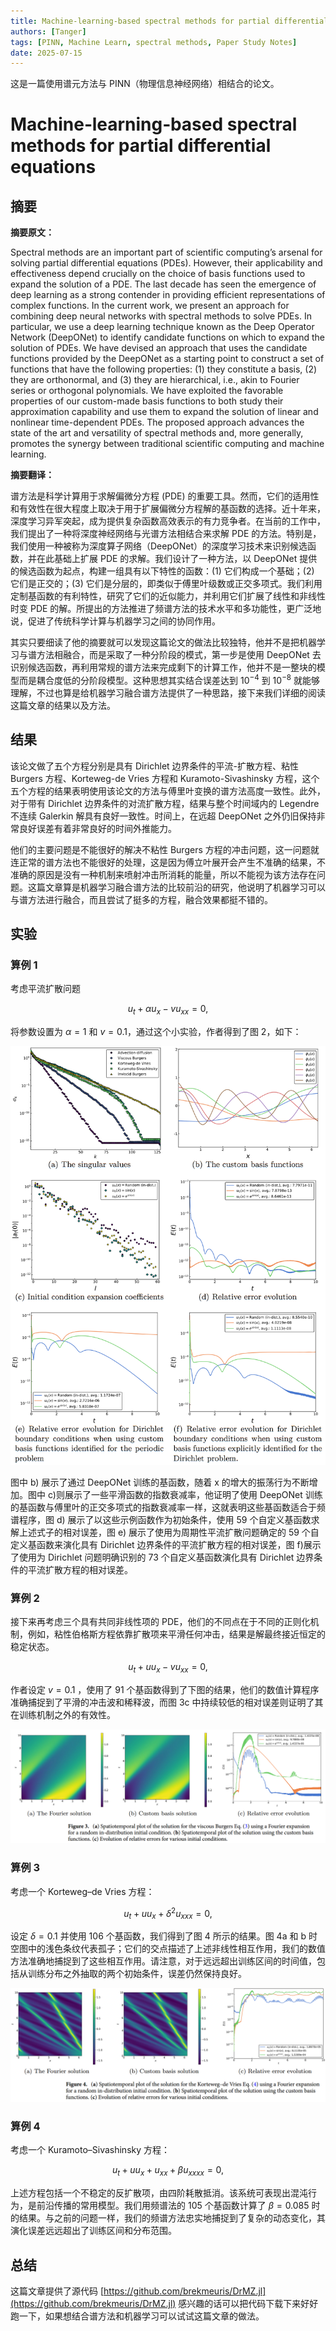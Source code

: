 ```yaml
---
title: Machine‑learning‑based spectral methods for partial differential equations
authors: [Tanger]
tags: [PINN, Machine Learn, spectral methods, Paper Study Notes]
date: 2025-07-15
---
```


这是一篇使用谱元方法与 PINN（物理信息神经网络）相结合的论文。

# Machine‑learning‑based spectral methods for partial differential equations

## 摘要

**摘要原文：**

Spectral methods are an important part of scientific computing’s arsenal for solving partial differential equations (PDEs). However, their applicability and effectiveness depend crucially on the choice of basis functions used to expand the solution of a PDE. The last decade has seen the emergence of deep learning as a strong contender in providing efficient representations of complex functions. In the current work, we present an approach for combining deep neural networks with spectral methods to solve PDEs. In particular, we use a deep learning technique known as the Deep Operator Network (DeepONet) to identify candidate functions on which to expand the solution of PDEs. We have devised an approach that uses the candidate functions provided by the DeepONet as a starting point to construct a set of functions that have the following properties: (1) they constitute a basis, (2) they are orthonormal, and (3) they are hierarchical, i.e., akin to Fourier series or orthogonal polynomials. We have exploited the favorable properties of our custom-made basis functions to both study their approximation capability and use them to expand the solution of linear and nonlinear time-dependent PDEs. The proposed approach advances the state of the art and versatility of spectral methods and, more generally, promotes the synergy between traditional scientific computing and machine learning.

**摘要翻译：**

谱方法是科学计算用于求解偏微分方程 (PDE) 的重要工具。然而，它们的适用性和有效性在很大程度上取决于用于扩展偏微分方程解的基函数的选择。近十年来，深度学习异军突起，成为提供复杂函数高效表示的有力竞争者。在当前的工作中，我们提出了一种将深度神经网络与光谱方法相结合来求解 PDE 的方法。特别是，我们使用一种被称为深度算子网络（DeepONet）的深度学习技术来识别候选函数，并在此基础上扩展 PDE 的求解。我们设计了一种方法，以 DeepONet 提供的候选函数为起点，构建一组具有以下特性的函数：(1) 它们构成一个基础；(2) 它们是正交的；(3) 它们是分层的，即类似于傅里叶级数或正交多项式。我们利用定制基函数的有利特性，研究了它们的近似能力，并利用它们扩展了线性和非线性时变 PDE 的解。所提出的方法推进了频谱方法的技术水平和多功能性，更广泛地说，促进了传统科学计算与机器学习之间的协同作用。

其实只要细读了他的摘要就可以发现这篇论文的做法比较独特，他并不是把机器学习与谱方法相融合，而是采取了一种分阶段的模式，第一步是使用 DeepONet 去识别候选函数，再利用常规的谱方法来完成剩下的计算工作，他并不是一整块的模型而是耦合度低的分阶段模型。这种思想其实结合误差达到 $10^{-4}$ 到 $10^{-8}$ 就能够理解，不过也算是给机器学习融合谱方法提供了一种思路，接下来我们详细的阅读这篇文章的结果以及方法。

## 结果

该论文做了五个方程分别是具有 Dirichlet 边界条件的平流-扩散方程、粘性 Burgers 方程、Korteweg-de Vries 方程和 Kuramoto-Sivashinsky 方程，这个五个方程的结果表明使用该论文的方法与傅里叶变换的谱方法高度一致性。此外，对于带有 Dirichlet 边界条件的对流扩散方程，结果与整个时间域内的 Legendre 不连续 Galerkin 解具有良好一致性。时间上，在远超 DeepONet 之外仍旧保持非常良好误差有着非常良好的时间外推能力。

他们的主要问题是不能很好的解决不粘性 Burgers 方程的冲击问题，这一问题就连正常的谱方法也不能很好的处理，这是因为傅立叶展开会产生不准确的结果，不准确的原因是没有一种机制来喷射冲击所消耗的能量，所以不能视为该方法存在问题。这篇文章算是机器学习融合谱方法的比较前沿的研究，他说明了机器学习可以与谱方法进行融合，而且尝试了挺多的方程，融合效果都挺不错的。

## 实验

### 算例 1

考虑平流扩散问题

$$
u_t+\alpha u_x - vu_{xx}=0,
$$

将参数设置为 $\alpha = 1$ 和 $v=0.1$，通过这个小实验，作者得到了图 2，如下：

![](./src/13/example1.png)

图中 b) 展示了通过 DeepONet 训练的基函数，随着 x 的增大的振荡行为不断增加。图中 c)则展示了一些平滑函数的指数衰减率，他证明了使用 DeepONet 训练的基函数与傅里叶的正交多项式的指数衰减率一样，这就表明这些基函数适合于频谱程序，图 d) 展示了以这些示例函数作为初始条件，使用 59 个自定义基函数求解上述式子的相对误差，图 e) 展示了使用为周期性平流扩散问题确定的 59 个自定义基函数来演化具有 Dirichlet 边界条件的平流扩散方程的相对误差，图 f)展示了使用为 Dirichlet 问题明确识别的 73 个自定义基函数演化具有 Dirichlet 边界条件的平流扩散方程的相对误差。

### 算例 2

接下来再考虑三个具有共同非线性项的 PDE，他们的不同点在于不同的正则化机制，例如，粘性伯格斯方程依靠扩散项来平滑任何冲击，结果是解最终接近恒定的稳定状态。

$$
u_t + uu_x -vu_{xx}=0,
$$

作者设定 $v=0.1$ ，使用了 91 个基函数得到了下图的结果，他们的数值计算程序准确捕捉到了平滑的冲击波和稀释波，而图 3c 中持续较低的相对误差则证明了其在训练机制之外的有效性。

![](./src/13/example2.png)

### 算例 3

考虑一个 Korteweg–de Vries 方程：

$$
u_t + uu_x + \delta^2u_{xxx} = 0,
$$

设定 $\delta = 0.1$ 并使用 106 个基函数，我们得到了图 4 所示的结果。图 4a 和 b 时空图中的浅色条纹代表孤子；它们的交点描述了上述非线性相互作用，我们的数值方法准确地捕捉到了这些相互作用。请注意，对于远远超出训练区间的时间值，包括从训练分布之外抽取的两个初始条件，误差仍然保持良好。

![](./src/13/example3.png)

### 算例 4

考虑一个 Kuramoto–Sivashinsky 方程：

$$
u_t + uu_x + u_{xx} +\beta u_{xxxx} = 0,
$$

上述方程包括一个不稳定的反扩散项，由四阶耗散抵消。该系统可表现出混沌行为，是前沿传播的常用模型。我们用频谱法的 105 个基函数计算了 $\beta = 0.085$ 时的结果。与之前的问题一样，我们的频谱方法忠实地捕捉到了复杂的动态变化，其演化误差远远超出了训练区间和分布范围。

## 总结

这篇文章提供了源代码 [https://github.com/brekmeuris/DrMZ.jl](https://github.com/brekmeuris/DrMZ.jl) 感兴趣的话可以把代码下载下来好好跑一下，如果想结合谱方法和机器学习可以试试这篇文章的做法。

